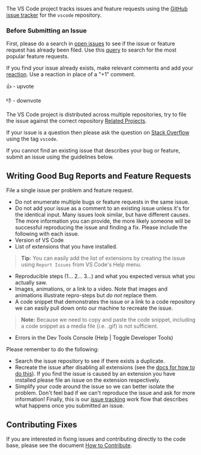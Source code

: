 The VS Code project tracks issues and feature requests using the [GitHub issue tracker](https://github.com/microsoft/vscode/issues) for the `vscode` repository. 


### Before Submitting an Issue
First, please do a search in [open issues](https://github.com/Microsoft/vscode/issues) to see if the issue or feature request has already been filed. Use this [query](https://github.com/Microsoft/vscode/issues?q=is%3Aopen+is%3Aissue+label%3Afeature-request+sort%3Areactions-%2B1-desc) to search for the most popular feature requests.

If you find your issue already exists, make relevant comments and add your [reaction](https://github.com/blog/2119-add-reactions-to-pull-requests-issues-and-comments). Use a reaction in place of a "+1" comment.

👍 - upvote

👎 - downvote

The VS Code project is distributed across multiple repositories, try to file the issue against the correct repository [Related Projects](https://github.com/Microsoft/vscode/wiki/Related-Projects).

If your issue is a question then please ask the question on [Stack Overflow](https://stackoverflow.com/questions/tagged/vscode) using the tag `vscode`.

If you cannot find an existing issue that describes your bug or feature, submit an issue using the guidelines below.

## Writing Good Bug Reports and Feature Requests
File a single issue per problem and feature request.
* Do not enumerate multiple bugs or feature requests in the same issue.
* Do not add your issue as a comment to an existing issue unless it's for the identical input. Many issues look similar, but have different causes.
The more information you can provide, the more likely someone will be successful reproducing the issue and finding a fix. 
Please include the following with each issue. 
* Version of VS Code
* List of extensions that you have installed. 
> **Tip:** You can easily add the list of extensions by creating the issue using `Report Issues` from VS Code's Help menu. 

* Reproducible steps (1... 2... 3...) and what you expected versus what you actually saw. 
* Images, animations, or a link to a video. Note that images and animations illustrate repro-steps but *do not* replace them.
* A code snippet that demonstrates the issue or a link to a code repository we can easily pull down onto our machine to recreate the issue. 

> **Note:** Because we need to copy and paste the code snippet, including a code snippet as a media file (i.e. .gif) is not sufficient. 

* Errors in the Dev Tools Console (Help | Toggle Developer Tools)

Please remember to do the following:

* Search the issue repository to see if there exists a duplicate. 
* Recreate the issue after disabling all extensions (see the [docs for how to do this](https://code.visualstudio.com/docs/editor/extension-gallery#_disable-an-extension)). If you find the issue is caused by an extension you have installed please file an issue on the extension respectively. 
* Simplify your code around the issue so we can better isolate the problem. 
Don't feel bad if we can't reproduce the issue and ask for more information!
Finally, this is our [issue tracking](https://github.com/Microsoft/vscode/wiki/Issue-Tracking) work flow that describes what happens once you submitted an issue.
## Contributing Fixes
If you are interested in fixing issues and contributing directly to the code base,
please see the document [How to Contribute](https://github.com/Microsoft/vscode/wiki/How-to-Contribute).